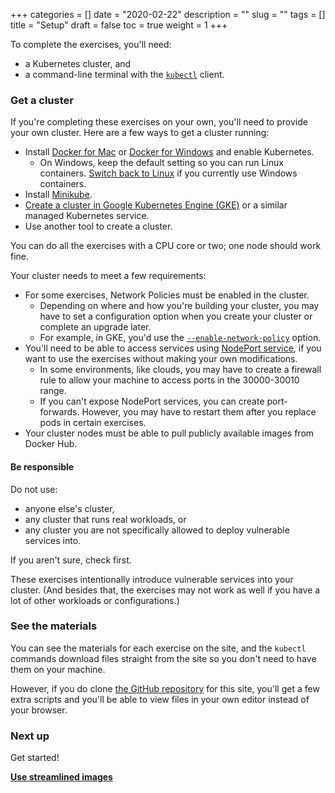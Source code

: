 +++
categories = []
date = "2020-02-22"
description = ""
slug = ""
tags = []
title = "Setup"
draft = false
toc = true
weight = 1
+++

To complete the exercises, you'll need:
* a Kubernetes cluster, and
* a command-line terminal with the [`kubectl`](https://kubernetes.io/docs/tasks/tools/install-kubectl/) client.

### Get a cluster
If you're completing these exercises on your own, you'll need to provide your own cluster.
Here are a few ways to get a cluster running:
* Install [Docker for Mac](https://docs.docker.com/docker-for-mac/) or [Docker for Windows](https://docs.docker.com/docker-for-windows/) and enable Kubernetes.
  * On Windows, keep the default setting so you can run Linux containers. [Switch back to Linux](https://docs.docker.com/docker-for-windows/#switch-between-windows-and-linux-containers) if you currently use Windows containers.
* Install [Minikube](https://kubernetes.io/docs/setup/learning-environment/minikube/).
* [Create a cluster in Google Kubernetes Engine (GKE)](https://cloud.google.com/kubernetes-engine/docs/quickstart) or a similar managed Kubernetes service.
* Use another tool to create a cluster.

You can do all the exercises with a CPU core or two; one node should work fine.

Your cluster needs to meet a few requirements:
- For some exercises, Network Policies must be enabled in the cluster.
    - Depending on where and how you're building your cluster, you may have to set a configuration option when you create your cluster or complete an upgrade later.
    - For example, in GKE, you'd use the [`--enable-network-policy`](https://cloud.google.com/sdk/gcloud/reference/container/clusters/create#--enable-network-policy) option.
- You'll need to be able to access services using [NodePort service](https://kubernetes.io/docs/concepts/services-networking/service/#nodeport), if you want to use the exercises without making your own modifications.
    - In some environments, like clouds, you may have to create a firewall rule to allow your machine to access ports in the 30000-30010 range.
    - If you can't expose NodePort services, you can create port-forwards. However, you may have to restart them after you replace pods in certain exercises.
- Your cluster nodes must be able to pull publicly available images from Docker Hub.

#### Be responsible
Do not use:
- anyone else's cluster,
- any cluster that runs real workloads, or
- any cluster you are not specifically allowed to deploy vulnerable services into.

If you aren't sure, check first.

These exercises intentionally introduce vulnerable services into your cluster.
(And besides that, the exercises may not work as well if you have a lot of other workloads or configurations.)

<!--
#### Getting a cluster in a hosted workshop
1. Right-click the button below, choose "Open in New Tab", and sign in.
   [![Open in Cloud Shell](https://gstatic.com/cloudssh/images/open-btn.svg)](https://ssh.cloud.google.com/cloudshell/editor?project=bsides-workshop&cloudshell=true&cloudshell_git_repo=https%3A%2F%2Fgithub.com%2Fstackrox%2Fbsidessf-2020-workshop&cloudshell_print=live-workshop%2Fwelcome.txt&cloudshell_open_in_editor=apps%2F)

1. Select **Continue** if Google shows you an introduction to Cloud Shell.

1. Select **Confirm** when asked about cloning this repository.

1. Select **Open in Editor** if asked about opening the editor.
-->

### See the materials
You can see the materials for each exercise on the site, and the `kubectl` commands download files straight from the site so you don't need to have them on your machine.

However, if you do clone [the GitHub repository](https://github.com/stackrox/bsidessf-2020-workshop) for this site, you'll get a few extra scripts and you'll be able to view files in your own editor instead of your browser.

### Next up
Get started!

[**Use streamlined images**](../01-streamline-image/)
